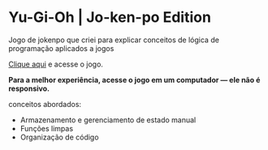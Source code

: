 # Yu-Gi-Oh | Jo-ken-po Edition

Jogo de jokenpo que criei para explicar conceitos de lógica de programação aplicados a jogos

[Clique aqui](https://peixoto1990.github.io/js-yugioh-assets/) e acesse o jogo.

**Para a melhor experiência, acesse o jogo em um computador — ele não é responsivo.**

conceitos abordados:

- Armazenamento e gerenciamento de estado manual
- Funções limpas
- Organização de código
